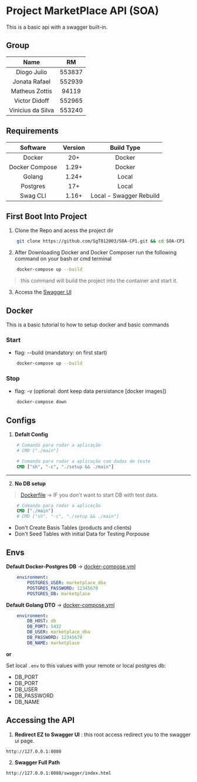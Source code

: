 # Project MarketPlace API (SOA)

This is a basic api with a swagger built-in.

## Group
|Name|RM|
|:-:|:-:|
|Diogo Julio|553837|
|Jonata Rafael|552939|
|Matheus Zottis|94119|
|Victor Didoff|552965|
|Vinicius da Silva|553240|

## Requirements

|Software|Version|Build Type|
|:-:|:-:|:-:|
|Docker|20+|Docker|
|Docker Compose|1.29+|Docker|
|Golang|1.24+|Local|
|Postgres|17+|Local|
|Swag CLI|1.16+|Local - Swagger Rebuild|

## First Boot Into Project

1. Clone the Repo and acess the project dir

```bash
    git clone https://github.com/SgT012003/SOA-CP1.git && cd SOA-CP1
```

2. After Downloading Docker and Docker Composer run the following command on your bash or cmd terminal

```bash
    docker-compose up --build
```

>this command will build the project into the container and start it.

3. Access the [Swagger UI](#accessing-the-api)


## Docker

This is a basic tutorial to how to setup docker and basic commands

### Start
- flag: --build (mandatory: on first start)
```bash 
    docker-compose up --build
```

### Stop
- flag: -v (optional: dont keep data persistance [docker images])
```bash 
    docker-compose down
```

## Configs

1. **Defalt Config**
```dockerfile
    # Comando para rodar a aplicação
    # CMD ["./main"]

    # Comando para rodar a aplicação com dados de teste
    CMD ["sh", "-c", "./setup && ./main"]
```
---

2. **No DB setup**

> [Dockerfile](./Dockerfile#L32) -> IF you don't want to start DB with test data.

```dockerfile
    # Comando para rodar a aplicação
    CMD ["./main"]
    # CMD ["sh", "-c", "./setup && ./main"]
```

- Don't Create Basis Tables (products and clients)
- Don't Seed Tables with initial Data for Testing Porpouse

## Envs

**Default Docker-Postgres DB** -> [docker-compose.yml](./docker-compose.yml#L7)
```yml
    environment:
        POSTGRES_USER: marketplace_dba
        POSTGRES_PASSWORD: 12345678
        POSTGRES_DB: marketplace
```

**Default Golang DTO** -> [docker-compose.yml](./docker-compose.yml#L23)
```yml
    environment:
        DB_HOST: db
        DB_PORT: 5432
        DB_USER: marketplace_dba
        DB_PASSWORD: 12345678
        DB_NAME: marketplace
```

**or**

Set local `.env` to this values with your remote or local postgres db:
- DB_PORT
- DB_PORT
- DB_USER
- DB_PASSWORD
- DB_NAME


## Accessing the API


1. **Redirect EZ to Swagger UI** : this root access redirect you to the swagger ui page.
```uri
http://127.0.0.1:8080
``` 

2. **Swagger Full Path**
```uri
http://127.0.0.1:8080/swagger/index.html
``` 
